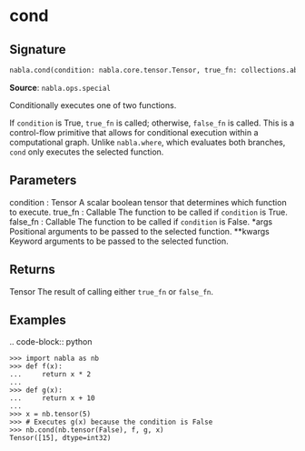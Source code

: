 # cond

## Signature

```python
nabla.cond(condition: nabla.core.tensor.Tensor, true_fn: collections.abc.Callable, false_fn: collections.abc.Callable, *args, **kwargs) -> nabla.core.tensor.Tensor
```

**Source**: `nabla.ops.special`

Conditionally executes one of two functions.

If `condition` is True, `true_fn` is called; otherwise, `false_fn` is
called. This is a control-flow primitive that allows for conditional
execution within a computational graph. Unlike `nabla.where`, which
evaluates both branches, `cond` only executes the selected function.

Parameters
----------
condition : Tensor
    A scalar boolean tensor that determines which function to execute.
true_fn : Callable
    The function to be called if `condition` is True.
false_fn : Callable
    The function to be called if `condition` is False.
*args
    Positional arguments to be passed to the selected function.
**kwargs
    Keyword arguments to be passed to the selected function.

Returns
-------
Tensor
    The result of calling either `true_fn` or `false_fn`.

Examples
--------

.. code-block:: python

    >>> import nabla as nb
    >>> def f(x):
    ...     return x * 2
    ...
    >>> def g(x):
    ...     return x + 10
    ...
    >>> x = nb.tensor(5)
    >>> # Executes g(x) because the condition is False
    >>> nb.cond(nb.tensor(False), f, g, x)
    Tensor([15], dtype=int32)

